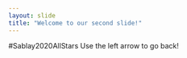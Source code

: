 ```yaml
---
layout: slide
title: "Welcome to our second slide!"
---
```

#Sablay2020AllStars
Use the left arrow to go back!
